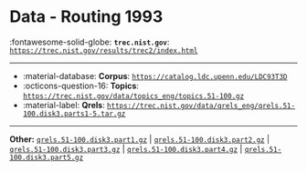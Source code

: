 # Data - Routing 1993 

:fontawesome-solid-globe: **`trec.nist.gov`**: [`https://trec.nist.gov/results/trec2/index.html`](https://trec.nist.gov/results/trec2/index.html)

---

- :material-database: **Corpus**: [`https://catalog.ldc.upenn.edu/LDC93T3D`](https://catalog.ldc.upenn.edu/LDC93T3D)
- :octicons-question-16: **Topics**: [`https://trec.nist.gov/data/topics_eng/topics.51-100.gz`](https://trec.nist.gov/data/topics_eng/topics.51-100.gz)
- :material-label: **Qrels**: [`https://trec.nist.gov/data/qrels_eng/qrels.51-100.disk3.parts1-5.tar.gz`](https://trec.nist.gov/data/qrels_eng/qrels.51-100.disk3.parts1-5.tar.gz)


---

**Other:** [`qrels.51-100.disk3.part1.gz`](https://trec.nist.gov/data/qrels_eng/qrels.51-100.disk3.part1.gz) | [`qrels.51-100.disk3.part2.gz`](https://trec.nist.gov/data/qrels_eng/qrels.51-100.disk3.part2.gz) | [`qrels.51-100.disk3.part3.gz`](https://trec.nist.gov/data/qrels_eng/qrels.51-100.disk3.part3.gz) | [`qrels.51-100.disk3.part4.gz`](https://trec.nist.gov/data/qrels_eng/qrels.51-100.disk3.part4.gz) | [`qrels.51-100.disk3.part5.gz`](https://trec.nist.gov/data/qrels_eng/qrels.51-100.disk3.part5.gz)
